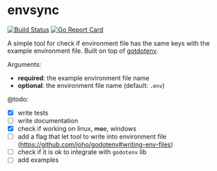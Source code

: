 # envsync

[![Build Status](https://travis-ci.org/claudiunicolaa/envsync.svg?branch=master)](https://travis-ci.org/claudiunicolaa/envsync)
[![Go Report Card](https://goreportcard.com/badge/github.com/claudiunicolaa/envsync)](https://goreportcard.com/report/github.com/claudiunicolaa/envsync)

A simple tool for check if environment file has the same keys with the example environment file. Built on top of [gotdotenv](https://github.com/joho/godotenv).

Arguments:
 - **required**: the example environment file name 
 - **optional**: the environment file name (default: `.env`)
 
 @todo:
 - [x] write tests 
 - [ ] write documentation
 - [x] check if working on linux, ~~mac~~, windows
 - [ ] add a flag that let tool to write into environment file (https://github.com/joho/godotenv#writing-env-files)
 - [ ] check if it is ok to integrate with `godotenv` lib
 - [ ] add examples
